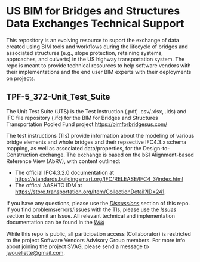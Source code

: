 # US BIM for Bridges and Structures Data Exchanges Technical Support
This repository is an evolving resource to suport the exchange of data created using BIM tools and workflows during the lifecycle of bridges and associated structures (e.g., slope protection, retaining systems, approaches, and culverts) in the US highway transportation system. The repo is meant to provide technical resources to help software vendors with their implementations and the end user BIM experts with their deployments on projects.

## TPF-5_372-Unit_Test_Suite
The Unit Test Suite (UTS) is the Test Instruction (.pdf, .csv/.xlsx, .ids) and IFC file repository (.ifc) for the BIM for Bridges and Structures Transportation Pooled Fund project https://bimforbridgesus.com/

The test instructions (TIs) provide information about the modeling of various bridge elements and whole bridges and their repsective IFC4.3.x schema mapping, as well as associated data/properties, for the Design-to-Construction exchange. The exchange is based on the bSI Alignment-based Reference View (AbRV), with content outlined:
- The official IFC4.3.2.0 documentation at https://standards.buildingsmart.org/IFC/RELEASE/IFC4_3/index.html
- The offical AASHTO IDM at https://store.transportation.org/Item/CollectionDetail?ID=241.

If you have any questions, please use the [*Discussions*](https://github.com/jwouellette/TPF-5_372-Unit_Test_Suite/discussions) section of this repo. If you find problems/errors/issues with the TIs, please use the [*Issues*](https://github.com/jwouellette/TPF-5_372-Unit_Test_Suite/issues) section to submit an Issue. All relevant technical and implementation documentation can be found in the [*Wiki*](https://github.com/jwouellette/TPF-5_372-Unit_Test_Suite/wiki)

While this repo is public, all participation access (Collaborator) is restricted to the project Software Vendors Advisory Group members. For more info about joining the project SVAG, please send a message to jwouellette@gmail.com.

